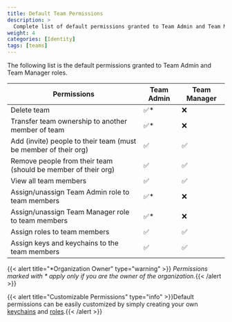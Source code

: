 ```yaml
---
title: Default Team Permissions
description: >
  Complete list of default permissions granted to Team Admin and Team Manager roles.
weight: 4
categories: [Identity]
tags: [teams]
---
```

The following list is the default permissions granted to Team Admin and Team Manager roles.

| Permissions                                                     | Team Admin  | Team Manager |
|-----------------------------------------------------------------|-------------|--------------|
| Delete team                                                     | ✅*        | ❌           |
| Transfer team ownership to another member of team               | ✅*        | ❌           |
| Add (invite) people to their team (must be member of their org) | ✅         | ✅           |
| Remove people from their team (should be member of their org)   | ✅         | ✅           |
| View all team members                                           | ✅         | ✅           |
| Assign/unassign Team Admin role to team members                      | ✅*        | ❌           |
| Assign/unassign Team Manager role to team members                    | ✅*        | ❌           |
| Assign roles to team members                                    | ✅         | ✅           |
| Assign keys and keychains to the team members                   | ✅         | ✅           |

{{< alert title="*Organization Owner" type="warning" >}}
_Permissions marked with * apply only if you are the owner of the organization._{{< /alert >}}

{{< alert title="Customizable Permissions" type="info" >}}Default permissions can be easily customized by simply creating your own [keychains](/cloud/security/keychains/) and [roles](/cloud/security/roles).{{< /alert >}}